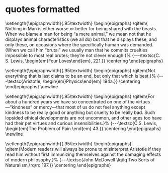 # quotes formatted

\setlength{\epigraphwidth}{.95\textwidth}
\begin{epigraphs}
\qitem{ Nothing in Man is either worse or better for being shared with the beasts. When we blame a man for being “a mere animal,” we mean not that he displays animal characteristics (we all do) but that he displays these, and only these, on occasions where the specifically human was demanded. (When we call him “brutal” we usually man that he commits cruelties impossible to most real brutes; they’re not clever enough.}%
 {---\textsc{C. S. Lewis,  \begin{em}Four Loves\end{em}, 221.}}
 \centering
 \end{epigraphs}


\setlength{\epigraphwidth}{.95\textwidth}
\begin{epigraphs}
\qitem{Not everything that is last claims to be an end, but only that which is best.}%
{---\textsc{Aristotle, \begin{em}Physics\end{em} 194a.}}
\centering
\end{epigraphs}
\newline



\setlength{\epigraphwidth}{.95\textwidth}
\begin{epigraphs}
\qitem{For about a hundred years we have so concentrated on one of the virtues—“kindness” or mercy—that most of us do not feel anything except kindness to be really good or anything but cruelty to be really bad. Such lopsided ethical developments are not uncommon, and other ages too have had their pet virtues and curious insensibilities.}%
{---\textsc{C.S. Lewis, \begin{em}The Problem of Pain \end{em} 43.}}
\centering
\end{epigraphs}
\newline


\setlength{\epigraphwidth}{.95\textwidth}
\begin{epigraphs}
\qitem{Modern readers will always be prone to misinterpret Aristotle if they read him without first immunizing themselves against the damaging effects of modern philosophy.}%
{---\textsc{John McDowell \lq\lq Two Sorts of Naturalism,\rq\rq  197.}}
\centering
\end{epigraphs}
